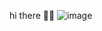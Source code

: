 hi there 👋🏻
![image](https://user-images.githubusercontent.com/46799303/173940350-4d9274b0-42d5-4bd3-8a9c-ecb217e56432.png)

